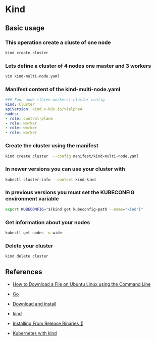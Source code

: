 # Kind

## Basic usage


### This operation create a cluste of one node
```bash
kind create cluster
```


### Lets define a cluster of 4 nodes one master and 3 workers
```bash
vim kind-multi-node.yaml
```

### Manifest content of the kind-multi-node.yaml
```yaml
### Four node (three workers) cluster config
kind: Cluster
apiVersion: kind.x-k8s.io/v1alpha4
nodes:
- role: control-plane
- role: worker
- role: worker
- role: worker
```

### Create the cluster using the manifest
```bash
kind create cluster  --config manifest/kind-multi-node.yaml
```

### In newer versions you can use your cluster with
```bash
kubectl cluster-info --context kind-kind
```

### In previous versions you must set the KUBECONFIG environment variable
```bash
export KUBECONFIG="$(kind get kubeconfig-path --name="kind")"
```


### Get information about your nodes
```bash
kubectl get nodes -o wide
```

### Delete your cluster
```bash
kind delete cluster
```


## References


- [How to Download a File on Ubuntu Linux using the Command Line](https://vitux.com/how-to-download-a-file-on-ubuntu-linux-using-the-command-line/)

- [Go](https://go.dev/)

- [Download and install](https://go.dev/doc/install)

- [kind](https://kind.sigs.k8s.io/)

- [Installing From Release Binaries 🔗︎](https://kind.sigs.k8s.io/docs/user/quick-start/#installation)

- [Kubernetes with kind](https://www.baeldung.com/ops/kubernetes-kind)
